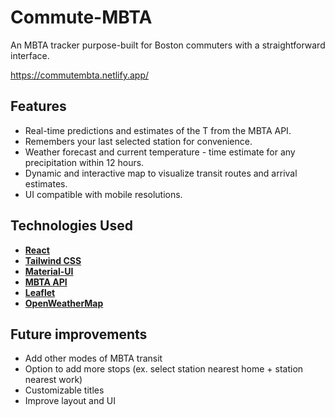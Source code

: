 # Commute-MBTA



An MBTA tracker purpose-built for Boston commuters with a straightforward interface.

https://commutembta.netlify.app/

## Features
- Real-time predictions and estimates of the T from the MBTA API.
- Remembers your last selected station for convenience.  
- Weather forecast and current temperature - time estimate for any precipitation within 12 hours.
- Dynamic and interactive map to visualize transit routes and arrival estimates.
- UI compatible with mobile resolutions.

## Technologies Used
- [**React**](https://react.dev/)
- [**Tailwind CSS**](https://tailwindcss.com/)
- [**Material-UI**](https://mui.com/)
- [**MBTA API**](https://api-v3.mbta.com/)
- [**Leaflet**](https://leafletjs.com/)
- [**OpenWeatherMap**](https://openweathermap.org/)

## Future improvements
- Add other modes of MBTA transit
- Option to add more stops (ex. select station nearest home + station nearest work)
- Customizable titles
- Improve layout and UI
